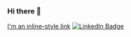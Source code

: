 ### Hi there 👋
[I'm an inline-style link](https://www.linkedin.com/in/stan-sky/)
<a href="https://www.linkedin.com/in/stan-sky/">
<img src="https://img.shields.io/badge/LinkedIn-blue?style=for-the-badge&logo=linkedin&logoColor=white" alt="LinkedIn Badge"/>

<!--
**KonstantinSKY/KonstantinSKY** is a ✨ _special_ ✨ repository because its `README.md` (this file) appears on your GitHub profile.

Here are some ideas to get you started:

- 🔭 I’m currently working on ...
- 🌱 I’m currently learning ...
- 👯 I’m looking to collaborate on ...
- 🤔 I’m looking for help with ...
- 💬 Ask me about ...
- 📫 How to reach me: ...
- 😄 Pronouns: ...
- ⚡ Fun fact: ...
-->
